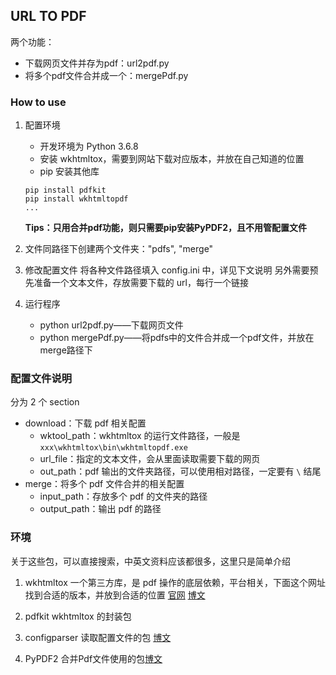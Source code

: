 ## URL TO PDF
两个功能：
* 下载网页文件并存为pdf：url2pdf.py
* 将多个pdf文件合并成一个：mergePdf.py

### How to use
1. 配置环境
    * 开发环境为 Python 3.6.8
    * 安装 wkhtmltox，需要到网站下载对应版本，并放在自己知道的位置
    * pip 安装其他库
    ```
    pip install pdfkit
    pip install wkhtmltopdf
    ...
    ```
    **Tips：只用合并pdf功能，则只需要pip安装PyPDF2，且不用管配置文件**

2. 文件同路径下创建两个文件夹："pdfs", "merge"

3. 修改配置文件
    将各种文件路径填入 config.ini 中，详见下文说明
    另外需要预先准备一个文本文件，存放需要下载的 url，每行一个链接

4. 运行程序  
    * python url2pdf.py——下载网页文件
    * python mergePdf.py——将pdfs中的文件合并成一个pdf文件，并放在merge路径下

### 配置文件说明
分为 2 个 section
* download：下载 pdf 相关配置
  * wktool_path：wkhtmltox 的运行文件路径，一般是 `xxx\wkhtmltox\bin\wkhtmltopdf.exe`
  * url_file：指定的文本文件，会从里面读取需要下载的网页
  * out_path：pdf 输出的文件夹路径，可以使用相对路径，一定要有 `\` 结尾
* merge：将多个 pdf 文件合并的相关配置
  * input_path：存放多个 pdf 的文件夹的路径
  * output_path：输出 pdf 的路径

### 环境
关于这些包，可以直接搜索，中英文资料应该都很多，这里只是简单介绍

1. wkhtmltox
一个第三方库，是 pdf 操作的底层依赖，平台相关，下面这个网址找到合适的版本，并放到合适的位置
[官网](https://wkhtmltopdf.org/downloads.html)
[博文](https://www.cnblogs.com/xiaowenshu/p/9916719.html)

2. pdfkit
wkhtmltox 的封装包

3. configparser
读取配置文件的包
[博文](https://www.cnblogs.com/lhly/p/8066898.html)

4. PyPDF2
合并Pdf文件使用的包[博文](https://www.jianshu.com/p/82485e3e46e1)
